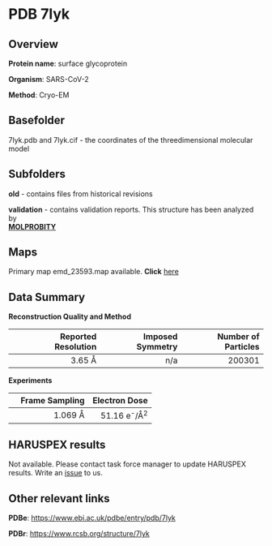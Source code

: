 # PDB 7lyk

## Overview

**Protein name**: surface glycoprotein

**Organism**: SARS-CoV-2

**Method**: Cryo-EM



## Basefolder

7lyk.pdb and 7lyk.cif - the coordinates of the threedimensional molecular model

## Subfolders



**old** - contains files from historical revisions

**validation** - contains validation reports. This structure has been analyzed by <br>  [**MOLPROBITY**](https://github.com/thorn-lab/coronavirus_structural_task_force/tree/master/pdb/surface_glycoprotein/SARS-CoV-2/7lyk/validation/molprobity)   



## Maps

Primary map emd_23593.map available. **Click** [here](http://ftp.wwpdb.org/pub/emdb/structures/EMD-23593/map/) 

## Data Summary
**Reconstruction Quality and Method**

|   | Reported Resolution | Imposed Symmetry | Number of Particles |
|---|-------------:|----------------:|--------------:|
|   |3.65 Å|n/a|200301|

**Experiments**

|   | Frame Sampling | Electron Dose |
|---|-------------:|----------------:|
|   |1.069 Å|51.16 e<sup>-</sup>/Å<sup>2</sup>|

## HARUSPEX results

Not available. Please contact task force manager to update HARUSPEX results. Write an [issue](https://github.com/thorn-lab/coronavirus_structural_task_force/issues) to us.

## Other relevant links 
**PDBe**:  https://www.ebi.ac.uk/pdbe/entry/pdb/7lyk
 
**PDBr**: https://www.rcsb.org/structure/7lyk 
